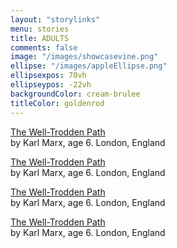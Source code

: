 ```yaml
---
layout: "storylinks"
menu: stories
title: ADULTS 
comments: false
image: "/images/showcasevine.png"
ellipse: "/images/appleEllipse.png"
ellipsexpos: 70vh 
ellipseypos: -22vh
backgroundColor: cream-brulee
titleColor: goldenrod
---
```

<p><a class=storylink href="/stories/well-trodden">The Well-Trodden Path </a><br>
by Karl Marx, age 6. London, England</p>

<p><a class=storylink href="/stories/well-trodden">The Well-Trodden Path </a><br>
by Karl Marx, age 6. London, England</p>

<p><a class=storylink href="/stories/well-trodden">The Well-Trodden Path </a><br>
by Karl Marx, age 6. London, England</p>

<p><a class=storylink href="/stories/well-trodden">The Well-Trodden Path </a><br>
by Karl Marx, age 6. London, England</p>


